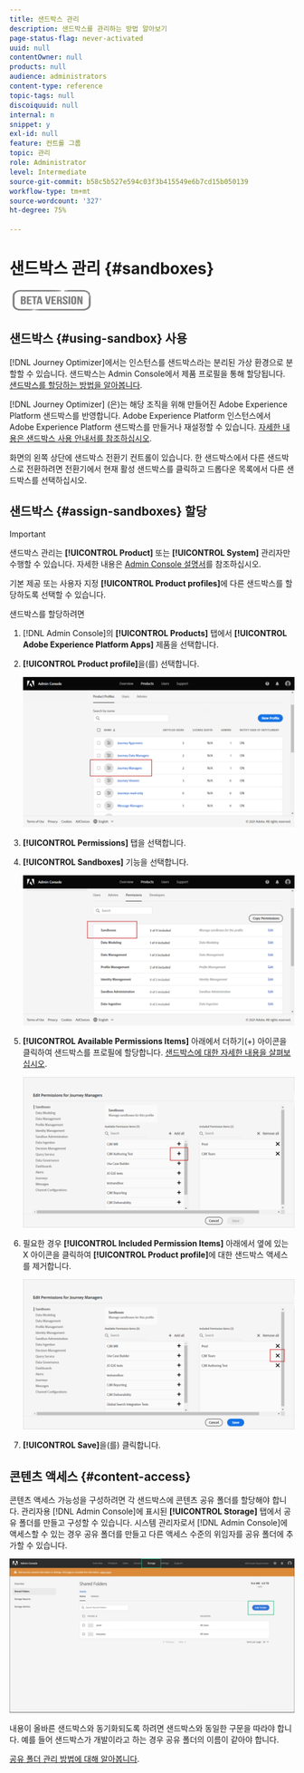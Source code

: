 ```yaml
---
title: 샌드박스 관리
description: 샌드박스를 관리하는 방법 알아보기
page-status-flag: never-activated
uuid: null
contentOwner: null
products: null
audience: administrators
content-type: reference
topic-tags: null
discoiquuid: null
internal: n
snippet: y
exl-id: null
feature: 컨트롤 그룹
topic: 관리
role: Administrator
level: Intermediate
source-git-commit: b58c5b527e594c03f3b415549e6b7cd15b050139
workflow-type: tm+mt
source-wordcount: '327'
ht-degree: 75%

---
```


# 샌드박스 관리 {#sandboxes}

![](../assets/do-not-localize/badge.png)

## 샌드박스 {#using-sandbox} 사용

[!DNL Journey Optimizer]에서는 인스턴스를 샌드박스라는 분리된 가상 환경으로 분할할 수 있습니다.
샌드박스는 Admin Console에서 제품 프로필을 통해 할당됩니다. [샌드박스를 할당하는 방법을 알아봅니다](permissions.md#create-product-profile).

[!DNL Journey Optimizer] (은)는 해당 조직을 위해 만들어진 Adobe Experience Platform 샌드박스를 반영합니다.
Adobe Experience Platform 인스턴스에서 Adobe Experience Platform 샌드박스를 만들거나 재설정할 수 있습니다. [자세한 내용은 샌드박스 사용 안내서를 참조하십시오](https://experienceleague.adobe.com/docs/experience-platform/sandbox/ui/user-guide.html?lang=ko).

화면의 왼쪽 상단에 샌드박스 전환기 컨트롤이 있습니다. 한 샌드박스에서 다른 샌드박스로 전환하려면 전환기에서 현재 활성 샌드박스를 클릭하고 드롭다운 목록에서 다른 샌드박스를 선택하십시오.

## 샌드박스 {#assign-sandboxes} 할당

>[!IMPORTANT]
>
> 샌드박스 관리는 **[!UICONTROL Product]** 또는 **[!UICONTROL System]** 관리자만 수행할 수 있습니다. 자세한 내용은 [Admin Console 설명서](https://helpx.adobe.com/enterprise/admin-guide.html/enterprise/using/admin-roles.ug.html)를 참조하십시오.

기본 제공 또는 사용자 지정 **[!UICONTROL Product profiles]**&#x200B;에 다른 샌드박스를 할당하도록 선택할 수 있습니다.

샌드박스를 할당하려면

1. [!DNL Admin Console]의 **[!UICONTROL Products]** 탭에서 **[!UICONTROL Adobe Experience Platform Apps]** 제품을 선택합니다.

1. **[!UICONTROL Product profile]**&#x200B;을(를) 선택합니다. 

   ![](../assets/sandbox_1.png)

1. **[!UICONTROL Permissions]** 탭을 선택합니다. 

1. **[!UICONTROL Sandboxes]** 기능을 선택합니다.

   ![](../assets/sandbox_2.png)

1. **[!UICONTROL Available Permissions Items]** 아래에서 더하기(+) 아이콘을 클릭하여 샌드박스를 프로필에 할당합니다. [샌드박스에 대한 자세한 내용을 살펴보십시오](https://experienceleague.adobe.com/docs/experience-platform/sandbox/home.html?lang=ko).

   ![](../assets/sandbox_3.png)

1. 필요한 경우 **[!UICONTROL Included Permission Items]** 아래에서 옆에 있는 X 아이콘을 클릭하여 **[!UICONTROL Product profile]**&#x200B;에 대한 샌드박스 액세스를 제거합니다.

   ![](../assets/sandbox_4.png)

1. **[!UICONTROL Save]**&#x200B;을(를) 클릭합니다.

## 콘텐츠 액세스 {#content-access}

콘텐츠 액세스 가능성을 구성하려면 각 샌드박스에 콘텐츠 공유 폴더를 할당해야 합니다. 관리자용 [!DNL Admin Console]에 표시된 **[!UICONTROL Storage]** 탭에서 공유 폴더를 만들고 구성할 수 있습니다. 시스템 관리자로서 [!DNL Admin Console]에 액세스할 수 있는 경우 공유 폴더를 만들고 다른 액세스 수준의 위임자를 공유 폴더에 추가할 수 있습니다.

![](../assets/do-not-localize/content_access.png)

내용이 올바른 샌드박스와 동기화되도록 하려면 샌드박스와 동일한 구문을 따라야 합니다. 예를 들어 샌드박스가 개발이라고 하는 경우 공유 폴더의 이름이 같아야 합니다.

[공유 폴더 관리 방법에 대해 알아봅니다](https://helpx.adobe.com/enterprise/admin-guide.html/enterprise/using/manage-adobe-storage.ug.html).

